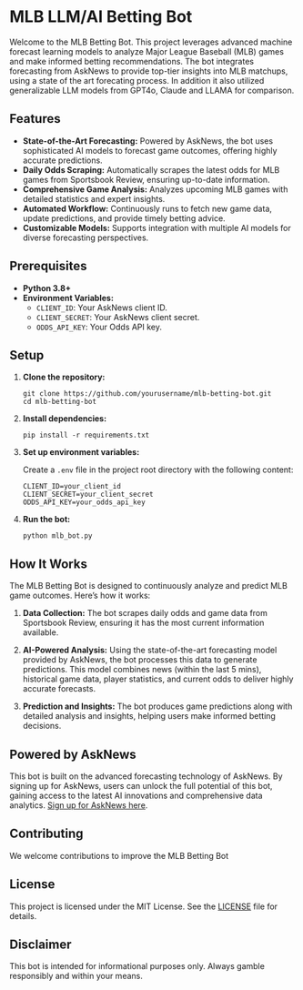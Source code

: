 
# MLB LLM/AI Betting Bot

Welcome to the MLB Betting Bot. This project leverages advanced machine forecast learning models to analyze Major League Baseball (MLB) games and make informed betting recommendations. The bot integrates forecasting from AskNews to provide top-tier insights into MLB matchups, using a state of the art forecating process. In addition it also utilized generalizable LLM models from GPT4o, Claude and LLAMA for comparison. 

## Features

- **State-of-the-Art Forecasting:** Powered by AskNews, the bot uses sophisticated AI models to forecast game outcomes, offering highly accurate predictions.
- **Daily Odds Scraping:** Automatically scrapes the latest odds for MLB games from Sportsbook Review, ensuring up-to-date information.
- **Comprehensive Game Analysis:** Analyzes upcoming MLB games with detailed statistics and expert insights.
- **Automated Workflow:** Continuously runs to fetch new game data, update predictions, and provide timely betting advice.
- **Customizable Models:** Supports integration with multiple AI models for diverse forecasting perspectives.

## Prerequisites

- **Python 3.8+**
- **Environment Variables:**
  - `CLIENT_ID`: Your AskNews client ID.
  - `CLIENT_SECRET`: Your AskNews client secret.
  - `ODDS_API_KEY`: Your Odds API key.

## Setup

1. **Clone the repository:**

   ```
   git clone https://github.com/yourusername/mlb-betting-bot.git
   cd mlb-betting-bot
   ```

2. **Install dependencies:**

   ```
   pip install -r requirements.txt
   ```

3. **Set up environment variables:**

   Create a `.env` file in the project root directory with the following content:

   ```
   CLIENT_ID=your_client_id
   CLIENT_SECRET=your_client_secret
   ODDS_API_KEY=your_odds_api_key
   ```

4. **Run the bot:**

   ```
   python mlb_bot.py
   ```

## How It Works

The MLB Betting Bot is designed to continuously analyze and predict MLB game outcomes. Here’s how it works:

1. **Data Collection:** The bot scrapes daily odds and game data from Sportsbook Review, ensuring it has the most current information available.
   
2. **AI-Powered Analysis:** Using the state-of-the-art forecasting model provided by AskNews, the bot processes this data to generate predictions. This model combines news (within the last 5 mins), historical game data, player statistics, and current odds to deliver highly accurate forecasts.
   
3. **Prediction and Insights:** The bot produces game predictions along with detailed analysis and insights, helping users make informed betting decisions.

## Powered by AskNews

This bot is built on the advanced forecasting technology of AskNews. By signing up for AskNews, users can unlock the full potential of this bot, gaining access to the latest AI innovations and comprehensive data analytics. [Sign up for AskNews here](https://asknews.app).

## Contributing

We welcome contributions to improve the MLB Betting Bot

## License

This project is licensed under the MIT License. See the [LICENSE](LICENSE) file for details.

## Disclaimer

This bot is intended for informational purposes only. Always gamble responsibly and within your means.

